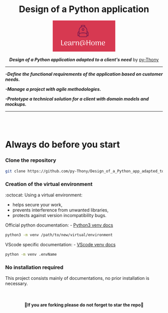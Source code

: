 <div align="center">

#  Design of a Python application

</div>

<p align="center">
  <img width="200" src="https://raw.githubusercontent.com/py-Thony/Design_of_a_Python_app_adapted_to_a_client-s_need/main/Images%20Readme/Logo_learn_at_home.png" alt="Logo Learn@Home">
</p>

<div align="center">

___Design of a Python application adapted to a client's need___
by [py-Thony](https://github.com/py-Thony "Click to access my GitHub profile and discover my other projects.")

</div>

---

<div align="left">

___-Define the functional requirements of the application based on customer needs.___

___-Manage a project with agile methodologies.___

___-Prototype a technical solution for a client with domain models and mockups.___
</div>

---
<br/>
<br/>

# Always do before you start

### Clone the repository
```bash
git clone https://github.com/py-Thony/Design_of_a_Python_app_adapted_to_a_client-s_need
```

### Creation of the virtual environment

:octocat: Using a virtual environment:
  - helps secure your work, 
  - prevents interference from unwanted libraries,
  - protects against version incompatibility bugs.

Official python documentation:
    - [Python3 venv docs](https://docs.python.org/fr/3/library/venv.html "Documentation for creating and using a virtual environment to work free from version conflicts.")
```bash
python3 -m venv /path/to/new/virtual/environment
```

VScode specific documentation:
    - [VScode venv docs](https://code.visualstudio.com/docs/python/environments "Documentation for creating and using a virtual environment to work free from version conflicts.")
```bash
python -m venv .envName
```

### No installation required

This project consists mainly of documentations, no prior installation is necessary.

</br>

<div align="center">

#### :snake:If you are forking please do not forget to star the repo:snake:

</br>